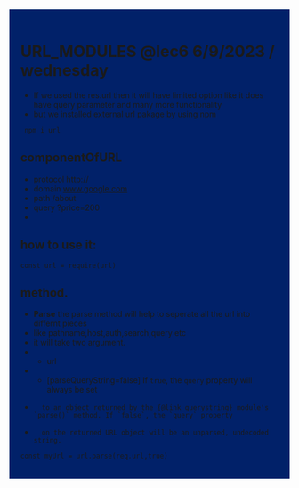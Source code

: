 <div style= "background-color:#012169; padding: 20px 20px">

# URL_MODULES @lec6 6/9/2023 / wednesday

- If we used the res.url then it will have limited option like it does have query parameter and many more functionality
- but we installed external url pakage by using npm

```
 npm i url
```

## componentOfURL

- protocol http://
- domain www.google.com
- path /about
- query ?price=200
-

## how to use it:

```
const url = require(url)
```

## method.

- <b>Parse</b> the parse method will help to seperate all the url into differnt pieces
- like pathname,host,auth,search,query etc
- it will take two argument.
- - url
- - [parseQueryString=false] If `true`, the `query` property will always be set
-       to an object returned by the {@link querystring} module's `parse()` method. If `false`, the `query` property
-       on the returned URL object will be an unparsed, undecoded string.

```
const myUrl = url.parse(req.url,true)
```

</div>

